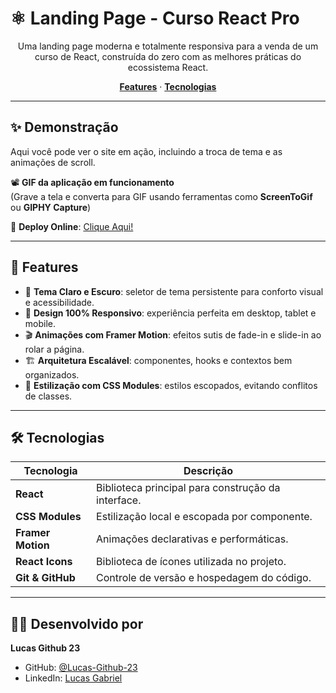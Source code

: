 # ⚛️ Landing Page - Curso React Pro

<p align="center">
Uma landing page moderna e totalmente responsiva para a venda de um curso de React, construída do zero com as melhores práticas do ecossistema React.
</p>

<p align="center">
  <a href="#-features"><strong>Features</strong></a> ·
  <a href="#-tecnologias"><strong>Tecnologias</strong></a>
</p>

---

## ✨ Demonstração

Aqui você pode ver o site em ação, incluindo a troca de tema e as animações de scroll.

📽️ **GIF da aplicação em funcionamento**  
(Grave a tela e converta para GIF usando ferramentas como **ScreenToGif** ou **GIPHY Capture**)

🔗 **Deploy Online**: [Clique Aqui!](https://landing-page-react-pro.vercel.app/)

---

## 🚀 Features

- 🎨 **Tema Claro e Escuro**: seletor de tema persistente para conforto visual e acessibilidade.  
- 📱 **Design 100% Responsivo**: experiência perfeita em desktop, tablet e mobile.  
- 🎬 **Animações com Framer Motion**: efeitos sutis de fade-in e slide-in ao rolar a página.  
- 🏗️ **Arquitetura Escalável**: componentes, hooks e contextos bem organizados.  
- 💅 **Estilização com CSS Modules**: estilos escopados, evitando conflitos de classes.  

---

## 🛠️ Tecnologias

| Tecnologia       | Descrição                                               |
|------------------|---------------------------------------------------------|
| **React**        | Biblioteca principal para construção da interface.      |
| **CSS Modules**  | Estilização local e escopada por componente.            |
| **Framer Motion**| Animações declarativas e performáticas.                 |
| **React Icons**  | Biblioteca de ícones utilizada no projeto.              |
| **Git & GitHub** | Controle de versão e hospedagem do código.              |

---

## 👨‍💻 Desenvolvido por

**Lucas Github 23**

- GitHub: [@Lucas-Github-23](https://github.com/Lucas-Github-23)  
- LinkedIn: [Lucas Gabriel](https://www.linkedin.com/in/lucas-gabriel-521082279/)
